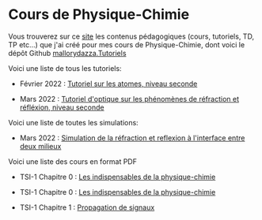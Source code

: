 # Cours de Physique-Chimie

Vous trouverez sur ce [site](https://mallorydazza.github.io/Tutoriels/) les contenus pédagogiques (cours, tutoriels, TD, TP etc...) que j'ai créé pour mes cours de Physique-Chimie, dont voici le dépôt Github [mallorydazza.Tutoriels](https://github.com/MalloryDazza/Tutoriels/)

Voici une liste de tous les tutoriels:

- Février 2022 : [Tutoriel sur les atomes, niveau seconde](https://mallorydazza.github.io/Tutoriels/Tutoriel_Atomistique.html#1)

- Mars 2022 : [Tutoriel d'optique sur les phénomènes de réfraction et réfléxion, niveau seconde](https://mallorydazza.github.io/Tutoriels/Tutoriel_RefractionReflexion.html#1)

Voici une liste de toutes les simulations: 

- Mars 2022 : [Simulation de la réfraction et reflexion à l'interface entre deux milieux](https://mallorydazza.github.io/Tutoriels/p5test.html)

Voici une liste des cours en format PDF 

- TSI-1 Chapitre 0 : [Les indispensables de la physique-chimie](https://github.com/MalloryDazza/Tutoriels/blob/main/TSI-1%20Chapitre%200.pdf)

- TSI-1 Chapitre 0 : [Les indispensables de la physique-chimie](https://github.com/MalloryDazza/Tutoriels/TSI-1%20Chapitre%200.pdf)


- TSI-1 Chapitre 1 : [Propagation de signaux]()
